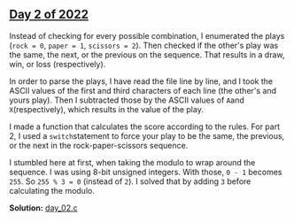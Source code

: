 ## [Day 2 of 2022](https://adventofcode.com/2022/day/2)

Instead of checking for every possible combination, I enumerated the plays (`rock = 0`, `paper = 1`, `scissors = 2`). Then checked if the other's play was the same, the next, or the previous on the sequence. That results in a draw, win, or loss (respectively).

In order to parse the plays, I have read the file line by line, and I took the ASCII values of the first and third characters of each line (the other's and yours play). Then I subtracted those by the ASCII values of `A`and `X`(respectively), which results in the value of the play.

I made a function that calculates the score according to the rules. For part 2, I used a `switch`statement to force your play to be the same, the previous, or the next in the rock-paper-scissors sequence.

I stumbled here at first, when taking the modulo to wrap around the sequence. I was using 8-bit unsigned integers. With those, `0 - 1` becomes `255`. So `255 % 3 = 0` (instead of `2`). I solved that by adding `3`  before calculating the modulo.

**Solution:** [day_02.c](./day_02.c)
